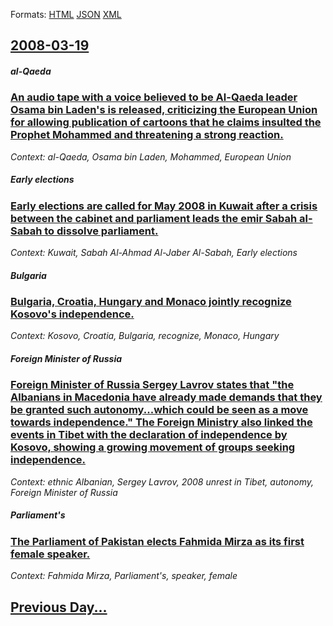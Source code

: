 
Formats: [HTML](2008/03/19/index.html)  [JSON](2008/03/19/index.json)  [XML](2008/03/19/index.xml)  

## [2008-03-19](/news/2008/03/19/index.md)

##### al-Qaeda
### [ An audio tape with a voice believed to be Al-Qaeda leader Osama bin Laden's is released, criticizing the European Union for allowing publication of cartoons that he claims insulted the Prophet Mohammed and threatening a strong reaction. ](/news/2008/03/19/an-audio-tape-with-a-voice-believed-to-be-al-qaeda-leader-osama-bin-laden-s-is-released-criticizing-the-european-union-for-allowing-public.md)
_Context: al-Qaeda, Osama bin Laden, Mohammed, European Union_

##### Early elections
### [ Early elections are called for May 2008 in Kuwait after a crisis between the cabinet and parliament leads the emir Sabah al-Sabah to dissolve parliament. ](/news/2008/03/19/early-elections-are-called-for-may-2008-in-kuwait-after-a-crisis-between-the-cabinet-and-parliament-leads-the-emir-sabah-al-sabah-to-dissol.md)
_Context: Kuwait, Sabah Al-Ahmad Al-Jaber Al-Sabah, Early elections_

##### Bulgaria
### [ Bulgaria, Croatia, Hungary and Monaco jointly recognize Kosovo's independence. ](/news/2008/03/19/bulgaria-croatia-hungary-and-monaco-jointly-recognize-kosovo-s-independence.md)
_Context: Kosovo, Croatia, Bulgaria, recognize, Monaco, Hungary_

##### Foreign Minister of Russia
### [ Foreign Minister of Russia Sergey Lavrov states that "the Albanians in Macedonia have already made demands that they be granted such autonomy...which could be seen as a move towards independence." The Foreign Ministry also linked the events in Tibet with the declaration of independence by Kosovo, showing a growing movement of groups seeking independence. ](/news/2008/03/19/foreign-minister-of-russia-sergey-lavrov-states-that-the-albanians-in-macedonia-have-already-made-demands-that-they-be-granted-such-autono.md)
_Context: ethnic Albanian, Sergey Lavrov, 2008 unrest in Tibet, autonomy, Foreign Minister of Russia_

##### Parliament's
### [ The Parliament of Pakistan elects Fahmida Mirza as its first female speaker. ](/news/2008/03/19/the-parliament-of-pakistan-elects-fahmida-mirza-as-its-first-female-speaker.md)
_Context: Fahmida Mirza, Parliament's, speaker, female_

## [Previous Day...](/news/2008/03/18/index.md)

